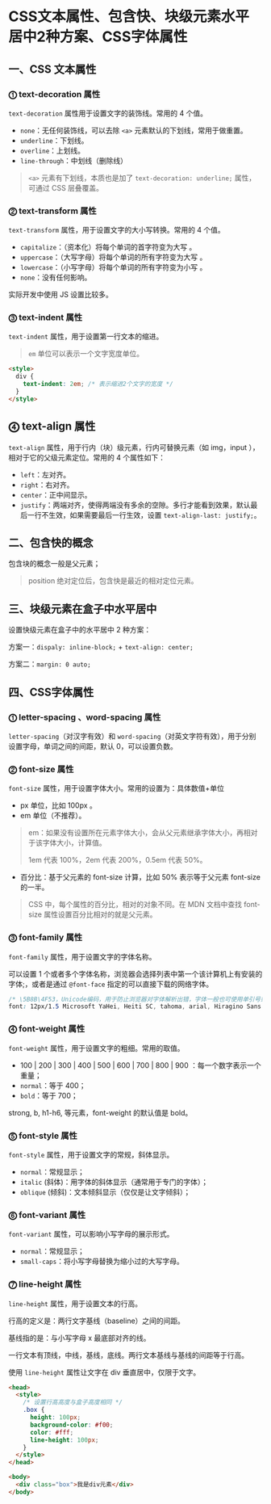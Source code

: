 # CSS文本属性、包含快、块级元素水平居中2种方案、CSS字体属性

## 一、CSS 文本属性

### ⓵ text-decoration 属性

`text-decoration` 属性用于设置文字的装饰线。常用的 4 个值。

- `none`：无任何装饰线，可以去除 `<a>` 元素默认的下划线，常用于做重置。
- `underline`：下划线。
- `overline`：上划线。
- `line-through`：中划线（删除线）

> `<a>` 元素有下划线，本质也是加了 `text-decoration: underline;` 属性，可通过 CSS 层叠覆盖。

### ⓶ text-transform 属性

`text-transform` 属性，用于设置文字的大小写转换。常用的 4 个值。

- `capitalize`：（资本化）将每个单词的首字符变为大写 。
- `uppercase`：（大写字母）将每个单词的所有字符变为大写 。
- `lowercase`：（小写字母）将每个单词的所有字符变为小写 。
- `none`：没有任何影响。

实际开发中使用 JS 设置比较多。

### ⓷ text-indent 属性

`text-indent` 属性，用于设置第一行文本的缩进。

> `em` 单位可以表示一个文字宽度单位。

```html
<style>
  div {
    text-indent: 2em; /* 表示缩进2个文字的宽度 */
  }
</style>
```

## ⓸ text-align 属性

`text-align` 属性，用于行内（块）级元素，行内可替换元素（如 img，input ），相对于它的父级元素定位。常用的 4 个属性如下：

- `left`：左对齐。
- `right`：右对齐。
- `center`：正中间显示。
- `justify`：两端对齐，使得两端没有多余的空隙。多行才能看到效果，默认最后一行不生效，如果需要最后一行生效，设置 `text-align-last: justify;`。

## 二、包含快的概念

包含块的概念一般是父元素；

> position 绝对定位后，包含快是最近的相对定位元素。

## 三、块级元素在盒子中水平居中

设置快级元素在盒子中的水平居中 2 种方案：

方案一：`dispaly: inline-block;` + `text-align: center;`

方案二：`margin: 0 auto;`

## 四、CSS字体属性

### ⓵ letter-spacing 、word-spacing 属性

`letter-spacing`（对汉字有效）和 `word-spacing`（对英文字符有效），用于分别设置字母，单词之间的间距，默认 0，可以设置负数。

### ⓶ font-size 属性

`font-size` 属性，用于设置字体大小。常用的设置为：具体数值+单位

- px 单位，比如 100px 。
- em 单位（不推荐）。

> em：如果没有设置所在元素字体大小，会从父元素继承字体大小，再相对于该字体大小，计算值。
>
> 1em 代表 100%，2em 代表 200%，0.5em 代表 50%。

- 百分比：基于父元素的 font-size 计算，比如 50% 表示等于父元素 font-size 的一半。

> CSS 中，每个属性的百分比，相对的对象不同。在 MDN 文档中查找 font-size 属性设置百分比相对的就是父元素。

### ⓷ font-family 属性

`font-family` 属性，用于设置文字的字体名称。

可以设置 1 个或者多个字体名称，浏览器会选择列表中第一个该计算机上有安装的字体;，或者是通过 `@font-face` 指定的可以直接下载的网络字体。

```css
/* \5B8B\4F53，Unicode编码，用于防止浏览器对字体解析出错，字体一般也可使用单引号或双引号包裹。 */
font: 12px/1.5 Microsoft YaHei, Heiti SC, tahoma, arial, Hiragino Sans GB, '\5B8B\4F53', sans-serif;
```

### ⓸ font-weight 属性

`font-weight` 属性，用于设置文字的粗细。常用的取值。

- 100 | 200 | 300 | 400 | 500 | 600 | 700 | 800 | 900 ：每一个数字表示一个重量；
- `normal`：等于 400；
- `bold`：等于 700；

strong, b, h1-h6, 等元素，font-weight 的默认值是 bold。

### ⓹ font-style 属性

`font-style` 属性，用于设置文字的常规，斜体显示。

- `normal`：常规显示；
- `italic` (斜体)：用字体的斜体显示（通常用于专门的字体）；
- `oblique` (倾斜)：文本倾斜显示（仅仅是让文字倾斜）；

### ⓺ font-variant 属性

`font-variant` 属性，可以影响小写字母的展示形式。

- `normal`：常规显示；
- `small-caps`：将小写字母替换为缩小过的大写字母。

### ⓻ line-height 属性

`line-height` 属性，用于设置文本的行高。

行高的定义是：两行文字基线（baseline）之间的间距。

基线指的是：与小写字母 x 最底部对齐的线。

一行文本有顶线，中线，基线，底线。两行文本基线与基线的间距等于行高。

使用 `line-height` 属性让文字在 div 垂直居中，仅限于文字。

```html
<head>
  <style>
    /* 设置行高高度与盒子高度相同 */
    .box {
      height: 100px;
      background-color: #f00;
      color: #fff;
      line-height: 100px;
    }
  </style>
</head>

<body>
  <div class="box">我是div元素</div>
</body>
```
